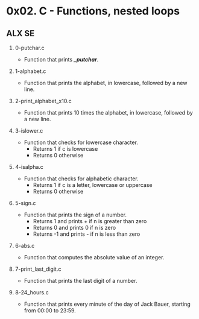 # 0x02. C - Functions, nested loops
## ALX SE

1. 0-putchar.c
   - Function that prints ***_putchar***.

2. 1-alphabet.c
   - Function that prints the alphabet, in lowercase, followed by a new line.

3. 2-print_alphabet_x10.c
   - Function that prints 10 times the alphabet, in lowercase, followed by a new line.

4. 3-islower.c
   - Function that checks for lowercase character.
     - Returns 1 if c is lowercase
     - Returns 0 otherwise

5. 4-isalpha.c
   - Function that checks for alphabetic character.
     - Returns 1 if c is a letter, lowercase or uppercase
     - Returns 0 otherwise
6. 5-sign.c
   - Function that prints the sign of a number.
     - Returns 1 and prints + if n is greater than zero
     - Returns 0 and prints 0 if n is zero
     - Returns -1 and prints - if n is less than zero

7. 6-abs.c
   - Function that computes the absolute value of an integer.

8. 7-print_last_digit.c
   - Function that prints the last digit of a number.

9. 8-24_hours.c
   - Function that prints every minute of the day of Jack Bauer, starting from 00:00 to 23:59.

